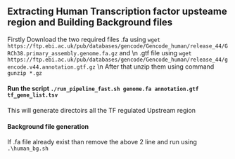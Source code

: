 ## Extracting Human Transcription factor upsteame region and Building Background files 
Firstly Download the two required files .fa using `wget https://ftp.ebi.ac.uk/pub/databases/gencode/Gencode_human/release_44/GRCh38.primary_assembly.genome.fa.gz` and \n
.gtf file using `wget https://ftp.ebi.ac.uk/pub/databases/gencode/Gencode_human/release_44/gencode.v44.annotation.gtf.gz` \n
After that unzip them using command `gunzip *.gz` 

#### Run the script `./run_pipeline_fast.sh genome.fa annotation.gtf tf_gene_list.tsv` 
This will generate directoirs all the TF regulated Upstream region

#### Background file generation
If .fa file already exist than remove the above 2 line and run using
`.\human_bg.sh`
